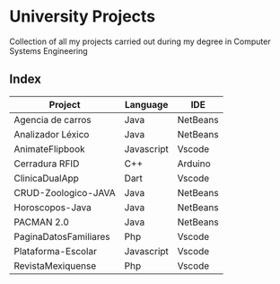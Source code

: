 # University Projects

Collection of all my projects carried out during my degree in
Computer Systems Engineering

## Index

| Project               | Language   | IDE      |
| --------------------- | ---------- | -------- |
| Agencia de carros     | Java       | NetBeans |
| Analizador Léxico     | Java       | NetBeans |
| AnimateFlipbook       | Javascript | Vscode   |
| Cerradura RFID        | C++        | Arduino  |
| ClinicaDualApp        | Dart       | Vscode   |
| CRUD-Zoologico-JAVA   | Java       | NetBeans |
| Horoscopos-Java       | Java       | NetBeans |
| PACMAN 2.0            | Java       | NetBeans |
| PaginaDatosFamiliares | Php        | Vscode   |
| Plataforma-Escolar    | Javascript | Vscode   |
| RevistaMexiquense     | Php        | Vscode   |
